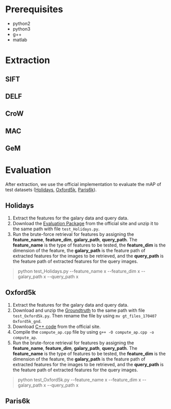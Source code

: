 # Prerequisites
- python2
- python3
- g++
- matlab

# Extraction
## SIFT

## DELF

## CroW

## MAC

## GeM

# Evaluation
After extraction, we use the official implementation to evaluate the mAP of test datasets ([Holidays](http://lear.inrialpes.fr/people/jegou/data.php#holidays), [Oxford5k](http://www.robots.ox.ac.uk/~vgg/data/oxbuildings/), [Paris6k](http://www.robots.ox.ac.uk/~vgg/data/parisbuildings/)).

## Holidays
1. Extract the features for the galary data and query data.
2. Download the [Evaluation Package](https://lear.inrialpes.fr/~jegou/code/eval_holidays.tgz) from the official site and unzip it to the same path with file `test_Holidays.py`.
3. Run the brute-force retrieval for features by assigning the **feature_name**, **feature_dim**, **galary_path**, **query_path**. The **feature_name** is the type of features to be tested, the **feature_dim** is the dimension of the feature, the **galary_path** is the feature path of extracted features for the images to be retrieved, and the **query_path** is the feature path of extracted features for the query images.
> python test_Holidays.py --feature_name x --feature_dim x --galary_path x --query_path x

## Oxford5k
1. Extract the features for the galary data and query data.
2. Download and unzip the [Groundtruth](http://www.robots.ox.ac.uk/~vgg/data/oxbuildings/gt_files_170407.tgz) to the same path with file `test_Oxford5k.py`. Then rename the file by using `mv gt_files_170407 Oxford5k_gnd`.
3. Download [C++ code](http://www.robots.ox.ac.uk/~vgg/data/oxbuildings/compute_ap.cpp) from the official site.
4. Compile the `compute_ap.cpp` file by using `g++ -O compute_ap.cpp -o compute_ap`.
5. Run the brute-force retrieval for features by assigning the **feature_name**, **feature_dim**, **galary_path**, **query_path**. The **feature_name** is the type of features to be tested, the **feature_dim** is the dimension of the feature, the **galary_path** is the feature path of extracted features for the images to be retrieved, and the **query_path** is the feature path of extracted features for the query images.
> python test_Oxford5k.py --feature_name x --feature_dim x --galary_path x --query_path x

## Paris6k
